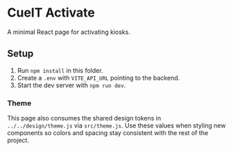 # CueIT Activate

A minimal React page for activating kiosks.

## Setup
1. Run `npm install` in this folder.
2. Create a `.env` with `VITE_API_URL` pointing to the backend.
3. Start the dev server with `npm run dev`.

### Theme

This page also consumes the shared design tokens in `../../design/theme.js` via
`src/theme.js`. Use these values when styling new components so colors and
spacing stay consistent with the rest of the project.

